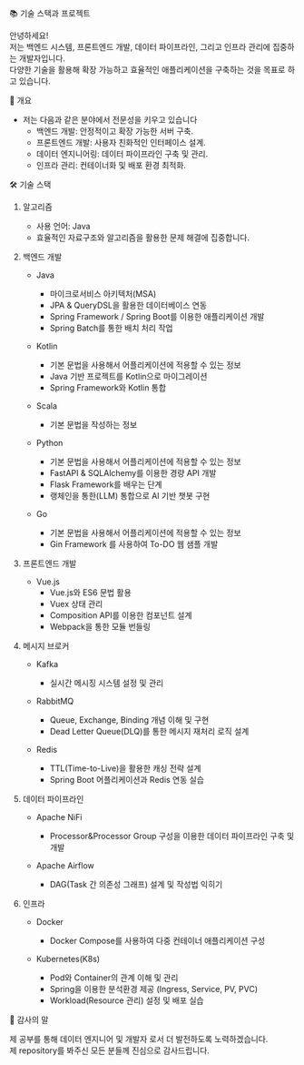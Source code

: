 📚 기술 스택과 프로젝트  

안녕하세요!  
저는 백엔드 시스템, 프론트엔드 개발, 데이터 파이프라인, 그리고 인프라 관리에 집중하는 개발자입니다.  
다양한 기술을 활용해 확장 가능하고 효율적인 애플리케이션을 구축하는 것을 목표로 하고 있습니다.

🚀 개요
- 저는 다음과 같은 분야에서 전문성을 키우고 있습니다 
  - 백엔드 개발: 안정적이고 확장 가능한 서버 구축. 
  - 프론트엔드 개발: 사용자 친화적인 인터페이스 설계. 
  - 데이터 엔지니어링: 데이터 파이프라인 구축 및 관리. 
  - 인프라 관리: 컨테이너화 및 배포 환경 최적화.

🛠️ 기술 스택
1. 알고리즘
   * 사용 언어: Java
   * 효율적인 자료구조와 알고리즘을 활용한 문제 해결에 집중합니다.

2. 백엔드 개발
   * Java
     * 마이크로서비스 아키텍처(MSA)
     * JPA & QueryDSL을 활용한 데이터베이스 연동
     * Spring Framework / Spring Boot를 이용한 애플리케이션 개발
     * Spring Batch를 통한 배치 처리 작업

   * Kotlin
     * 기본 문법을 사용해서 어플리케이션에 적용할 수 있는 정보
     * Java 기반 프로젝트를 Kotlin으로 마이그레이션
     * Spring Framework와 Kotlin 통합

   * Scala
     * 기본 문법을 작성하는 정보

   * Python
     * 기본 문법을 사용해서 어플리케이션에 적용할 수 있는 정보
     * FastAPI & SQLAlchemy를 이용한 경량 API 개발
     * Flask Framework를 배우는 단계
     * 랭체인을 통한(LLM) 통합으로 AI 기반 챗봇 구현

   * Go
     * 기본 문법을 사용해서 어플리케이션에 적용할 수 있는 정보
     * Gin Framework 를 사용하여 To-DO 웹 샘플 개발

3. 프론트엔드 개발
   * Vue.js
      * Vue.js와 ES6 문법 활용 
      * Vuex 상태 관리 
      * Composition API를 이용한 컴포넌트 설계 
      * Webpack을 통한 모듈 번들링

4. 메시지 브로커
   * Kafka
     * 실시간 메시징 시스템 설정 및 관리

   * RabbitMQ 
     * Queue, Exchange, Binding 개념 이해 및 구현 
     * Dead Letter Queue(DLQ)를 통한 메시지 재처리 로직 설계

   * Redis 
     * TTL(Time-to-Live)을 활용한 캐싱 전략 설계 
     * Spring Boot 어플리케이션과 Redis 연동 실습

5. 데이터 파이프라인
   * Apache NiFi 
     * Processor&Processor Group 구성을 이용한 데이터 파이프라인 구축 및 개발

   * Apache Airflow 
     * DAG(Task 간 의존성 그래프) 설계 및 작성법 익히기

6. 인프라
   * Docker 
     * Docker Compose를 사용하여 다중 컨테이너 애플리케이션 구성 
   
   * Kubernetes(K8s)
     * Pod와 Container의 관계 이해 및 관리 
     * Spring을 이용한 분석환경 제공 (Ingress, Service, PV, PVC)
     * Workload(Resource 관리) 설정 및 배포 실습

🌟 감사의 말  

제 공부를 통해 데이터 엔지니어 및 개발자 로서 더 발전하도록 노력하겠습니다.  
제 repository를 봐주신 모든 분들께 진심으로 감사드립니다.